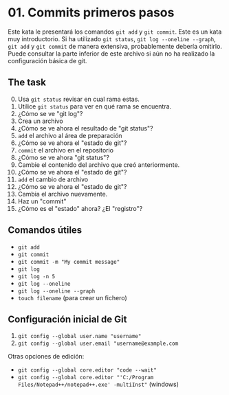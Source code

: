 # 01. Commits primeros pasos

Este kata le presentará los comandos `git add` y `git commit`.
Este es un kata muy introductorio. Si ha utilizado `git status`, `git log --oneline --graph`, `git add` y `git commit` de manera extensiva, probablemente debería omitirlo.
Puede consultar la parte inferior de este archivo si aún no ha realizado la configuración básica de git.


## The task

0. Usa `git status` revisar en cual rama estas.
1. Utilice `git status` para ver en qué rama se encuentra.
2. ¿Cómo se ve "git log"?
3. Crea un archivo
4. ¿Cómo se ve ahora el resultado de "git status"?
5. `add` el archivo al área de preparación
6. ¿Cómo se ve ahora el "estado de git"?
7. `commit` el archivo en el repositorio
8. ¿Cómo se ve ahora "git status"?
9. Cambie el contenido del archivo que creó anteriormente.
10. ¿Cómo se ve ahora el "estado de git"?
11. `add` el cambio de archivo
12. ¿Cómo se ve ahora el "estado de git"?
13. Cambia el archivo nuevamente.
14. Haz un "commit"
15. ¿Cómo es el "estado" ahora? ¿El "registro"?



## Comandos útiles
- `git add`
- `git commit`
- `git commit -m "My commit message"`
- `git log`
- `git log -n 5`
- `git log --oneline`
- `git log --oneline --graph`
- `touch filename` (para crear un fichero)


## Configuración inicial de Git
1. `git config --global user.name "username"`
2. `git config --global user.email "username@example.com`

Otras opciones de edición:
- `git config --global core.editor "code --wait"`
- `git config --global core.editor "'C:/Program Files/Notepad++/notepad++.exe' -multiInst"` (windows)
